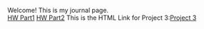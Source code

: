 Welcome! This is my journal page. <br>
[HW Part1](https://bu-ie-423.github.io/fall-23-yalibozkurt/423%20project/IE%20423%20PROJECT%201.html)
[HW Part2](https://bu-ie-423.github.io/fall-23-yalibozkurt/part2/Part2.html.html)
This is the HTML Link for Project 3:[Project 3](https://bu-ie-423.github.io/fall-23-ibrahimkoksal/423part3/IE423%20Part3/IE423Part3.html)
